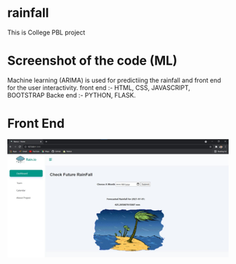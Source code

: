 # rainfall
This is College PBL project


# Screenshot of the code (ML)
Machine learning (ARIMA) is used for predictiing the rainfall and front end for the user interactivity.
front end :- HTML, CSS, JAVASCRIPT, BOOTSTRAP
Backe end :- PYTHON, FLASK.


# Front End 

![Front End](site.jpeg)
